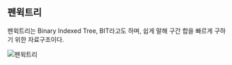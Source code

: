 ## 펜윅트리

펜윅트리는 Binary Indexed Tree, BIT라고도 하며, 쉽게 말해 구간 합을 빠르게 구하기 위한 자료구조이다.

![펜윅트리](https://img1.daumcdn.net/thumb/R1280x0/?scode=mtistory2&fname=https%3A%2F%2Fblog.kakaocdn.net%2Fdn%2FVfY8o%2FbtqCLeHOX3y%2FoRo46S5mzyjjnwSl0gwE61%2Fimg.png)
